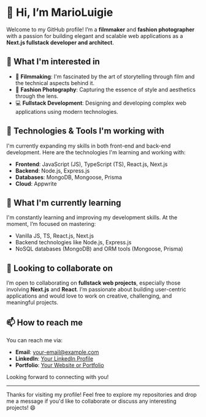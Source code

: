 # 👋 Hi, I’m MarioLuigie

Welcome to my GitHub profile! I’m a **filmmaker** and **fashion photographer** with a passion for building elegant and scalable web applications as a **Next.js fullstack developer and architect**.

## 👀 What I'm interested in

- 🎥 **Filmmaking**: I'm fascinated by the art of storytelling through film and the technical aspects behind it.
- 📸 **Fashion Photography**: Capturing the essence of style and aesthetics through the lens.
- 💻 **Fullstack Development**: Designing and developing complex web applications using modern technologies.

## 🚀 Technologies & Tools I'm working with

I'm currently expanding my skills in both front-end and back-end development. Here are the technologies I'm learning and working with:

- **Frontend**: JavaScript (JS), TypeScript (TS), React.js, Next.js
- **Backend**: Node.js, Express.js
- **Databases**: MongoDB, Mongoose, Prisma
- **Cloud**: Appwrite

## 🌱 What I'm currently learning

I'm constantly learning and improving my development skills. At the moment, I’m focused on mastering:

- Vanilla JS, TS, React.js, Next.js
- Backend technologies like Node.js, Express.js
- NoSQL databases (MongoDB) and ORM tools (Mongoose, Prisma)

## 💼 Looking to collaborate on

I’m open to collaborating on **fullstack web projects**, especially those involving **Next.js** and **React**. I’m passionate about building user-centric applications and would love to work on creative, challenging, and meaningful projects.

## 📫 How to reach me

You can reach me via:

- **Email**: [your-email@example.com](mailto:mk.lotocki@gmail.com)
- **LinkedIn**: [Your LinkedIn Profile](www.linkedin.com/in/mariusz-łotocki-509791257)
- **Portfolio**: [Your Website or Portfolio](https://yourwebsite.com)

Looking forward to connecting with you!

---

Thanks for visiting my profile! Feel free to explore my repositories and drop me a message if you'd like to collaborate or discuss any interesting projects! 😄


<!---
MarioLuigie/MarioLuigie is a ✨ special ✨ repository because its `README.md` (this file) appears on your GitHub profile.
You can click the Preview link to take a look at your changes.
--->
